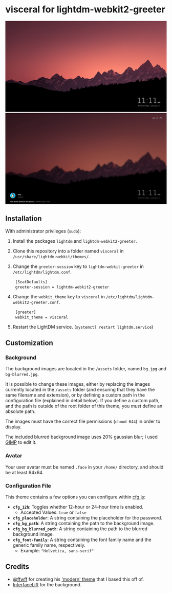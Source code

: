 # visceral for lightdm-webkit2-greeter

![Screenshot](./assets/screenshots/inactive.png)
![Screenshot](./assets/screenshots/active.png)

## Installation

With administrator privileges (`sudo`):
1. Install the packages `lightdm` and `lightdm-webkit2-greeter`.
2. Clone this repository into a folder named `visceral` in `/usr/share/lightdm-webkit/themes/`.
3. Change the `greeter-session` key to `lightdm-webkit-greeter` in `/etc/lightdm/lightdm.conf`.

        [SeatDefaults]
        greeter-session = lightdm-webkit2-greeter

4. Change the `webkit_theme` key to `visceral` in `/etc/lightdm/lightdm-webkit2-greeter.conf`.

        [greeter]
        webkit_theme = visceral

5. Restart the LightDM service. (`systemctl restart lightdm.service`)

## Customization

### Background

The background images are located in the `/assets` folder, named `bg.jpg` and `bg-blurred.jpg`.

It is possible to change these images, either by replacing the images currently located in the `/assets` folder (and ensuring that they have the same filename and extension),
or by defining a custom path in the configuration file (explained in detail below). If you define a custom path, and the path is outside of the root folder of this theme, you *must* define an absolute path.

The images must have the correct file permissions (`chmod 644`) in order to display.

The included blurred background image uses 20% gaussian blur; I used [GIMP](https://www.gimp.org/) to edit it.

### Avatar

Your user avatar must be named `.face` in your `/home/` directory, and should be at least 64x64.

### Configuration File

This theme contains a few options you can configure within [cfg.js](../cfg.js):

* **`cfg_12h`**: Toggles whether 12-hour or 24-hour time is enabled.
    - Accepted Values: `true` or `false`
* **`cfg_placeholder`**: A string containing the placeholder for the password.
* **`cfg_bg_path`**: A string containing the path to the background image.
* **`cfg_bg_blurred_path`**: A string containing the path to the blurred background image.
* **`cfg_font-family`**: A string containing the font family name and the generic family name, respectively.
    - Example: `"Helvetica, sans-serif"`

## Credits
* [@ffwff](https://github.com/ffwff/) for creating his ['modern' theme](https://github.com/ffwff/modern) that I based this off of.
* [InterfaceLift](https://interfacelift.com/wallpaper/details/4180/grand_teton_sunset.html) for the background.